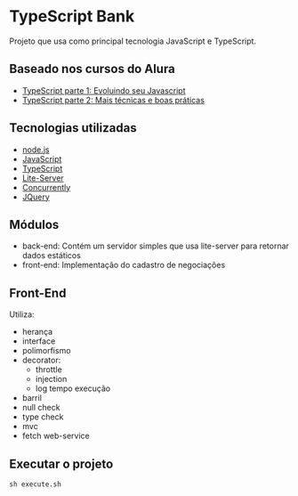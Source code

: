 # TypeScript Bank

Projeto que usa como principal tecnologia JavaScript e TypeScript.

## Baseado nos cursos do Alura

* [TypeScript parte 1: Evoluindo seu Javascript](https://cursos.alura.com.br/course/typescript-parte1)
* [TypeScript parte 2: Mais técnicas e boas práticas](https://cursos.alura.com.br/course/typescript-parte2)

## Tecnologias utilizadas

* [node.js](https://nodejs.org/en/)
* [JavaScript](https://www.javascript.com/)
* [TypeScript](https://www.typescriptlang.org/)
* [Lite-Server](https://github.com/johnpapa/lite-server)
* [Concurrently](https://github.com/kimmobrunfeldt/concurrently)
* [JQuery](https://jquery.com/)

## Módulos

* back-end: Contém um servidor simples que usa lite-server para retornar dados estáticos
* front-end: Implementação do cadastro de negociações

## Front-End

Utiliza:
* herança
* interface
* polimorfismo
* decorator:
    * throttle
    * injection
    * log tempo execução
* barril
* null check
* type check
* mvc
* fetch web-service

## Executar o projeto

``sh execute.sh``